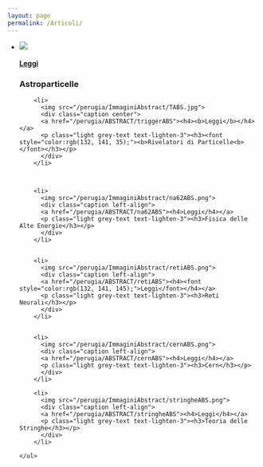 ```yaml
---
layout: page
permalink: /Articoli/
---
```

<!-- slideshow -->
<div class="section">
  <div class="slider" id="foto">
    <ul class="slides">
        <li>
          <img src="/perugia/ImmaginiAbstract/ams02ABS.png">
          <div class="caption left-align">
          <a href="/perugia/ABSTRACT/ams02ABS"><h4><b>Leggi</b></h4></a>
          <p class="light grey-text text-lighten-3"><h3><b>Astroparticelle</b></h3></p>
          </div>
        </li>

        <li>
          <img src="/perugia/ImmaginiAbstract/TABS.jpg">
          <div class="caption center">
          <a href="/perugia/ABSTRACT/triggerABS"><h4><b>Leggi</b></h4></a>
          <p class="light grey-text text-lighten-3"><h3><font style="color:rgb(132, 141, 35);"><b>Rivelatori di Particelle<b></font></h3></p>
          </div>
        </li>



        <li>
          <img src="/perugia/ImmaginiAbstract/na62ABS.png">
          <div class="caption left-align">
          <a href="/perugia/ABSTRACT/na62ABS"><h4>Leggi</h4></a>
          <p class="light grey-text text-lighten-3"><h3>Fisica delle Alte Energie</h3></p>
          </div>
        </li>


        <li>
          <img src="/perugia/ImmaginiAbstract/retiABS.png">
          <div class="caption left-align">
          <a href="/perugia/ABSTRACT/retiABS"><h4><font style="color:rgb(132, 141, 145);">Leggi</font></h4></a>
          <p class="light grey-text text-lighten-3"><h3>Reti Neurali</h3></p>
          </div>
        </li>


        <li>
          <img src="/perugia/ImmaginiAbstract/cernABS.png">
          <div class="caption left-align">
          <a href="/perugia/ABSTRACT/cernABS"><h4>Leggi</h4></a>
          <p class="light grey-text text-lighten-3"><h3>Cern</h3></p>
          </div>
        </li>

        <li>
          <img src="/perugia/ImmaginiAbstract/stringheABS.png">
          <div class="caption left-align">
          <a href="/perugia/ABSTRACT/stringheABS"><h4>Leggi</h4></a>
          <p class="light grey-text text-lighten-3"><h3>Teoria delle Stringhe</h3></p>
          </div>
        </li>

    </ul>
  </div>
</div>
